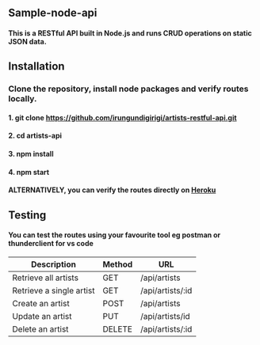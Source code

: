 ## **Sample-node-api**
#### This is a RESTful API built in Node.js and runs CRUD operations on static JSON data.

## Installation
### Clone the repository, install node packages and verify routes locally.
#### 1. git clone https://github.com/irungundigirigi/artists-restful-api.git
#### 2. cd artists-api
#### 3. npm install
#### 4. npm start

#### ALTERNATIVELY, you can verify the routes directly on  <a href ="https://artists-restful-api.herokuapp.com/api/artists" target="_blank" >Heroku</a>

## Testing
#### You can test the routes using your favourite tool eg postman or thunderclient for vs code

Description             |Method | URL
------------------------|-------|-----
Retrieve all artists    | GET   | /api/artists
Retrieve a single artist| GET   | /api/artists/:id
Create an artist        | POST  | /api/artists
Update an artist        | PUT   | /api/artists/id
Delete an artist        | DELETE| /api/artists/:id

